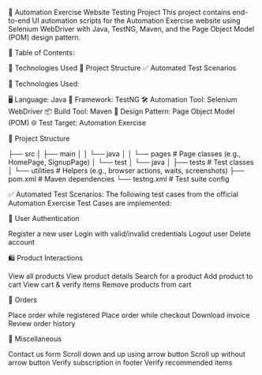 🧪 Automation Exercise Website Testing Project
This project contains end-to-end UI automation scripts for the Automation Exercise website using Selenium WebDriver with Java, TestNG, Maven, and the Page Object Model (POM) design pattern.


📌 Table of Contents:

🔧 Technologies Used
📁 Project Structure
✅ Automated Test Scenarios


🔧 Technologies Used:

🖥 Language: Java
🧪 Framework: TestNG
🛠 Automation Tool: Selenium WebDriver
📦 Build Tool: Maven
📄 Design Pattern: Page Object Model (POM)
🌐 Test Target: Automation Exercise


📁 Project Structure

├── src
│   ├── main
│   │   └── java
│   │       └── pages              # Page classes (e.g., HomePage, SignupPage)
│   └── test
│       └── java
│           ├── tests             # Test classes
│           └── utilities         # Helpers (e.g., browser actions, waits, screenshots)
├── pom.xml                       # Maven dependencies
└── testng.xml                    # Test suite config


✅ Automated Test Scenarios:
The following test cases from the official Automation Exercise Test Cases are implemented:


🔐 User Authentication

Register a new user
Login with valid/invalid credentials
Logout user
Delete account


🛍 Product Interactions

View all products
View product details
Search for a product
Add product to cart
View cart & verify items
Remove products from cart


🧾 Orders

Place order while registered
Place order while checkout
Download invoice
Review order history


💬 Miscellaneous

Contact us form
Scroll down and up using arrow button
Scroll up without arrow button
Verify subscription in footer
Verify recommended items

